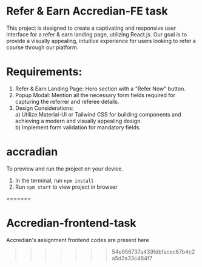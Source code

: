 # Refer & Earn Accredian-FE task
  This project is designed to create a captivating and responsive user interface for a refer & earn landing page, utilizing React.js. Our goal is to provide a visually 
  appealing, intuitive experience for users looking to refer a course through our platform.

# Requirements:
1. Refer & Earn Landing Page:
   Hero section with a "Refer Now" button.
2. Popup Modal:
   Mention all the necessary form fields required for capturing the referrer 
   and referee details.
3. Design Considerations:
    </br>
   a) Utilize Material-UI or Tailwind CSS for building components and 
      achieving a modern and visually appealing design.
    </br>
   b) Implement form validation for mandatory fields.
  # accradian

  To preview and run the project on your device.
  1) In the terminal, run `npm install`
  2) Run `npm start` to view project in browser
  
=======
# Accredian-frontend-task
Accredian's assignment frontend codes are present here
>>>>>>> 54e956737a439fdbfacec67b4c2a5d2a33c484f7
